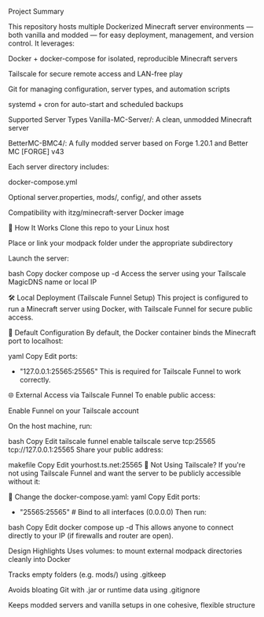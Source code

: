 Project Summary

This repository hosts multiple Dockerized Minecraft server environments — both vanilla and modded — for easy deployment, management, and version control. It leverages:

Docker + docker-compose for isolated, reproducible Minecraft servers

Tailscale for secure remote access and LAN-free play

Git for managing configuration, server types, and automation scripts

systemd + cron for auto-start and scheduled backups

Supported Server Types
Vanilla-MC-Server/: A clean, unmodded Minecraft server

BetterMC-BMC4/: A fully modded server based on Forge 1.20.1 and Better MC [FORGE] v43

Each server directory includes:

docker-compose.yml

Optional server.properties, mods/, config/, and other assets

Compatibility with itzg/minecraft-server Docker image

🔧 How It Works
Clone this repo to your Linux host

Place or link your modpack folder under the appropriate subdirectory

Launch the server:

bash
Copy
docker compose up -d
Access the server using your Tailscale MagicDNS name or local IP

🛠️ Local Deployment (Tailscale Funnel Setup)
This project is configured to run a Minecraft server using Docker, with Tailscale Funnel for secure public access.

🔧 Default Configuration
By default, the Docker container binds the Minecraft port to localhost:

yaml
Copy
Edit
ports:
  - "127.0.0.1:25565:25565"
This is required for Tailscale Funnel to work correctly.

🌐 External Access via Tailscale Funnel
To enable public access:

Enable Funnel on your Tailscale account

On the host machine, run:

bash
Copy
Edit
tailscale funnel enable
tailscale serve tcp:25565 tcp://127.0.0.1:25565
Share your public address:

makefile
Copy
Edit
yourhost.ts.net:25565
🔄 Not Using Tailscale?
If you're not using Tailscale Funnel and want the server to be publicly accessible without it:

🔧 Change the docker-compose.yaml:
yaml
Copy
Edit
ports:
  - "25565:25565"  # Bind to all interfaces (0.0.0.0)
Then run:

bash
Copy
Edit
docker compose up -d
This allows anyone to connect directly to your IP (if firewalls and router are open).

Design Highlights
Uses volumes: to mount external modpack directories cleanly into Docker

Tracks empty folders (e.g. mods/) using .gitkeep

Avoids bloating Git with .jar or runtime data using .gitignore

Keeps modded servers and vanilla setups in one cohesive, flexible structure

